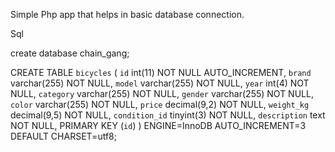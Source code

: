 Simple Php app that helps in basic database connection. 

Sql 

create database chain_gang;

CREATE TABLE `bicycles` (
  `id` int(11) NOT NULL AUTO_INCREMENT,
  `brand` varchar(255) NOT NULL,
  `model` varchar(255) NOT NULL,
  `year` int(4) NOT NULL,
  `category` varchar(255) NOT NULL,
  `gender` varchar(255) NOT NULL,
  `color` varchar(255) NOT NULL,
  `price` decimal(9,2) NOT NULL,
  `weight_kg` decimal(9,5) NOT NULL,
  `condition_id` tinyint(3) NOT NULL,
  `description` text NOT NULL,
  PRIMARY KEY (`id`)
) ENGINE=InnoDB AUTO_INCREMENT=3 DEFAULT CHARSET=utf8;